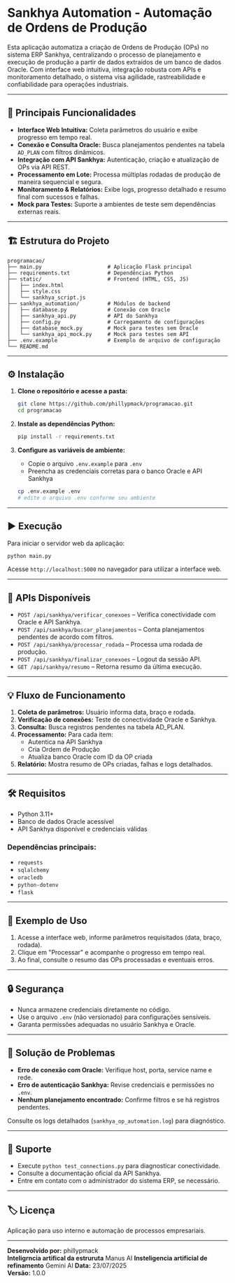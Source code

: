 # Sankhya Automation - Automação de Ordens de Produção

Esta aplicação automatiza a criação de Ordens de Produção (OPs) no sistema ERP Sankhya, centralizando o processo de planejamento e execução de produção a partir de dados extraídos de um banco de dados Oracle. Com interface web intuitiva, integração robusta com APIs e monitoramento detalhado, o sistema visa agilidade, rastreabilidade e confiabilidade para operações industriais.

---

## 🚀 Principais Funcionalidades

- **Interface Web Intuitiva:** Coleta parâmetros do usuário e exibe progresso em tempo real.
- **Conexão e Consulta Oracle:** Busca planejamentos pendentes na tabela `AD_PLAN` com filtros dinâmicos.
- **Integração com API Sankhya:** Autenticação, criação e atualização de OPs via API REST.
- **Processamento em Lote:** Processa múltiplas rodadas de produção de maneira sequencial e segura.
- **Monitoramento & Relatórios:** Exibe logs, progresso detalhado e resumo final com sucessos e falhas.
- **Mock para Testes:** Suporte a ambientes de teste sem dependências externas reais.

---

## 🏗️ Estrutura do Projeto

```
programacao/
├── main.py                     # Aplicação Flask principal
├── requirements.txt            # Dependências Python
├── static/                     # Frontend (HTML, CSS, JS)
│   ├── index.html
│   ├── style.css
│   └── sankhya_script.js
├── sankhya_automation/         # Módulos de backend
│   ├── database.py             # Conexão com Oracle
│   ├── sankhya_api.py          # API do Sankhya
│   ├── config.py               # Carregamento de configurações
│   ├── database_mock.py        # Mock para testes sem Oracle
│   └── sankhya_api_mock.py     # Mock para testes sem API
├── .env.example                # Exemplo de arquivo de configuração
└── README.md
```

---

## ⚙️ Instalação

1. **Clone o repositório e acesse a pasta:**
   ```bash
   git clone https://github.com/phillypmack/programacao.git
   cd programacao
   ```

2. **Instale as dependências Python:**
   ```bash
   pip install -r requirements.txt
   ```

3. **Configure as variáveis de ambiente:**
   - Copie o arquivo `.env.example` para `.env`
   - Preencha as credenciais corretas para o banco Oracle e API Sankhya

   ```bash
   cp .env.example .env
   # edite o arquivo .env conforme seu ambiente
   ```

---

## ▶️ Execução

Para iniciar o servidor web da aplicação:
```bash
python main.py
```

Acesse `http://localhost:5000` no navegador para utilizar a interface web.

---

## 🔌 APIs Disponíveis

- `POST /api/sankhya/verificar_conexoes` – Verifica conectividade com Oracle e API Sankhya.
- `POST /api/sankhya/buscar_planejamentos` – Conta planejamentos pendentes de acordo com filtros.
- `POST /api/sankhya/processar_rodada` – Processa uma rodada de produção.
- `POST /api/sankhya/finalizar_conexoes` – Logout da sessão API.
- `GET /api/sankhya/resumo` – Retorna resumo da última execução.

---

## 💡 Fluxo de Funcionamento

1. **Coleta de parâmetros:** Usuário informa data, braço e rodada.
2. **Verificação de conexões:** Teste de conectividade Oracle e Sankhya.
3. **Consulta:** Busca registros pendentes na tabela AD_PLAN.
4. **Processamento:** Para cada item:
    - Autentica na API Sankhya
    - Cria Ordem de Produção
    - Atualiza banco Oracle com ID da OP criada
5. **Relatório:** Mostra resumo de OPs criadas, falhas e logs detalhados.

---

## 🛠️ Requisitos

- Python 3.11+
- Banco de dados Oracle acessível
- API Sankhya disponível e credenciais válidas

### Dependências principais:
- `requests`
- `sqlalchemy`
- `oracledb`
- `python-dotenv`
- `flask`

---

## 📝 Exemplo de Uso

1. Acesse a interface web, informe parâmetros requisitados (data, braço, rodada).
2. Clique em "Processar" e acompanhe o progresso em tempo real.
3. Ao final, consulte o resumo das OPs processadas e eventuais erros.

---

## 🔒 Segurança

- Nunca armazene credenciais diretamente no código.
- Use o arquivo `.env` (não versionado) para configurações sensíveis.
- Garanta permissões adequadas no usuário Sankhya e Oracle.

---

## 🧰 Solução de Problemas

- **Erro de conexão com Oracle:** Verifique host, porta, service name e rede.
- **Erro de autenticação Sankhya:** Revise credenciais e permissões no `.env`.
- **Nenhum planejamento encontrado:** Confirme filtros e se há registros pendentes.

Consulte os logs detalhados (`sankhya_op_automation.log`) para diagnóstico.

---

## 🤝 Suporte

- Execute `python test_connections.py` para diagnosticar conectividade.
- Consulte a documentação oficial da API Sankhya.
- Entre em contato com o administrador do sistema ERP, se necessário.

---

## 🏷️ Licença

Aplicação para uso interno e automação de processos empresariais.

---

**Desenvolvido por:** phillypmack  
**Inteligrncia artifical da estruruta** Manus AI
**Insteligencia artificial de refinamento** Gemini AI
**Data:** 23/07/2025  
**Versão:** 1.0.0